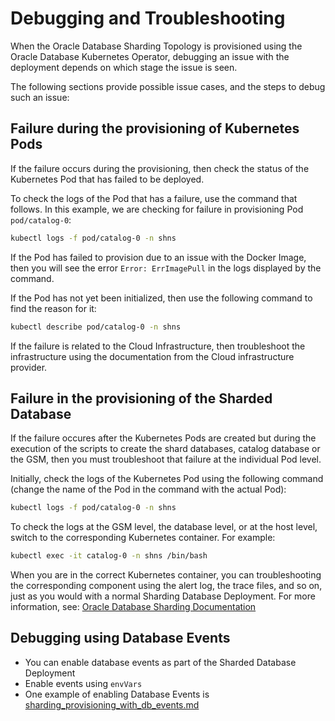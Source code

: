 # Debugging and Troubleshooting

When the Oracle Database Sharding Topology is provisioned using the Oracle Database Kubernetes Operator, debugging an issue with the deployment depends on which stage the issue is seen.

The following sections provide possible issue cases, and the steps to debug such an issue:

## Failure during the provisioning of Kubernetes Pods

If the failure occurs during the provisioning, then check the status of the Kubernetes Pod that has failed to be deployed.

To check the logs of the Pod that has a failure, use the command that follows. In this example, we are checking for failure in provisioning Pod `pod/catalog-0`:

```sh
kubectl logs -f pod/catalog-0 -n shns
```

If the Pod has failed to provision due to an issue with the Docker Image, then you will see the error `Error: ErrImagePull` in the logs displayed by the command.

If the Pod has not yet been initialized, then use the following command to find the reason for it:

```sh
kubectl describe pod/catalog-0 -n shns
```

If the failure is related to the Cloud Infrastructure, then troubleshoot the infrastructure using the documentation from the Cloud infrastructure provider.

## Failure in the provisioning of the Sharded Database

If the failure occures after the Kubernetes Pods are created but during the execution of the scripts to create the shard databases, catalog database or the GSM, then you must troubleshoot that failure at the individual Pod level.

Initially, check the logs of the Kubernetes Pod using the following command (change the name of the Pod in the command with the actual Pod):

```sh
kubectl logs -f pod/catalog-0 -n shns
```

To check the logs at the GSM level, the database level, or at the host level, switch to the corresponding Kubernetes container. For example:

```sh
kubectl exec -it catalog-0 -n shns /bin/bash
```

When you are in the correct Kubernetes container, you can troubleshooting the corresponding component using the alert log, the trace files, and so on, just as you would with a normal Sharding Database Deployment. For more information, see: [Oracle Database Sharding Documentation](https://docs.oracle.com/en/database/oracle/oracle-database/19/shard/sharding-troubleshooting.html#GUID-629262E5-7910-4690-A726-A565C59BA73E)


## Debugging using Database Events 

* You can enable database events as part of the Sharded Database Deployment
* Enable events using `envVars` 
* One example of enabling Database Events is [sharding_provisioning_with_db_events.md](./debugging/sharding_provisioning_with_db_events.md)
